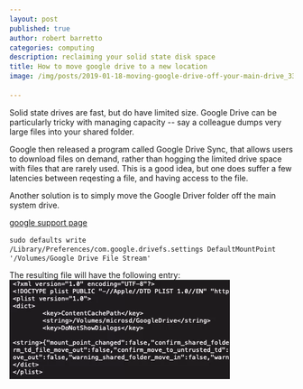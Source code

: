 ```yaml
---
layout: post
published: true
author: robert barretto
categories: computing
description: reclaiming your solid state disk space
title: How to move google drive to a new location
image: /img/posts/2019-01-18-moving-google-drive-off-your-main-drive_330jpa.png

---
```


Solid state drives are fast, but do have limited size.  Google Drive can be particularly tricky with managing capacity -- say a colleague dumps very large files into your shared folder.

Google then released a program called Google Drive Sync, that allows users to download files on demand, rather than hogging the limited drive space with files that are rarely used. This is a good idea, but one does suffer a few latencies between reqesting a file, and having access to the file.

Another solution is to simply move the Google Driver folder off the main system drive.

[google support page](https://support.google.com/a/answer/7644837)
```
sudo defaults write 
/Library/Preferences/com.google.drivefs.settings DefaultMountPoint '/Volumes/Google Drive File Stream'
```

The resulting file will have the following entry:
![com.google.drivefs.settings](/img/posts/2019-01-18-moving-google-drive-off-your-main-drive_330jpa.png)

